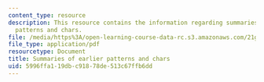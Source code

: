 ```yaml
---
content_type: resource
description: This resource contains the information regarding summaries of earlier
  patterns and chars.
file: /media/https%3A/open-learning-course-data-rc.s3.amazonaws.com/21g-103-chinese-iii-regular-fall-2005/5996ffa119dbc91878de513c67ffb6dd_MIT21G_103F05_uni1_7_rvw.pdf
file_type: application/pdf
resourcetype: Document
title: Summaries of earlier patterns and chars
uid: 5996ffa1-19db-c918-78de-513c67ffb6dd
---
```

